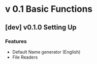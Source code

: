 # v 0.1 Basic Functions

## [dev] v0.1.0 Setting Up

### Features

* Default Name generator (English)
* File Readers